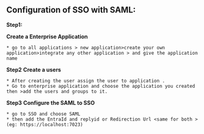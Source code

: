 ## Configuration of SSO with SAML:
**Step1:**

**Create a Enterprise Application** 
```
* go to all applications > new application>create your own application>integrate any other application > and give the application name
```
**Step2**
**Create a users**
```
* After creating the user assign the user to application .
* Go to enterprise application and choose the application you created then >add the users and groups to it.
```
**Step3**
**Configure the SAML to SSO**
```
* go to SSO and choose SAML
* then add the EntraId and replyid or Redirection Url <same for both >(eg: https://localhost:7023)
```

